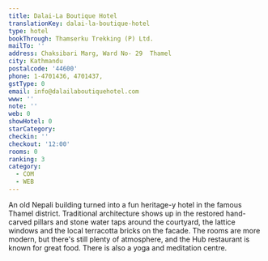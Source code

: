 ```yaml
---
title: Dalai-La Boutique Hotel
translationKey: dalai-la-boutique-hotel
type: hotel
bookThrough: Thamserku Trekking (P) Ltd.
mailTo: ''
address: Chaksibari Marg, Ward No- 29  Thamel
city: Kathmandu
postalcode: '44600'
phone: 1-4701436, 4701437,
gstType: 0
email: info@dalailaboutiquehotel.com
www: ''
note: ''
web: 0
showHotel: 0
starCategory: 
checkin: ''
checkout: '12:00'
rooms: 0
ranking: 3
category:
  - COM
  - WEB
---
```





An old Nepali building turned into a fun heritage-y hotel in the famous Thamel district. Traditional architecture shows up in the restored hand-carved pillars and stone water taps around the courtyard, the lattice windows and the local terracotta bricks on the facade. The rooms are more modern, but there's still plenty of atmosphere, and the Hub restaurant is known for great food. There is also a yoga and meditation centre.